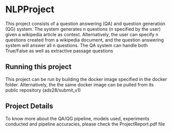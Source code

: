 # NLPProject
This project consists of a question answering (QA) and question generation (QG) system. The system generates n questions (n specified by the user) given a wikipedia article as context. Alternatively, the user can specify n questions created from a wikipedia document, and the question answering system will answer all n questions. The QA system can handle both True/False as well as extractive passage questions


## Running this project
This project can be run by building the docker image specified in the docker folder. Alternatively, the the same docker image can be pulled from its public repository (ads28/submit_v1)

## Project Details
To know more about the QA/QG pipeline, models used, experiments conducted and pipeline accuracies, please check the ProjectReport.pdf file
